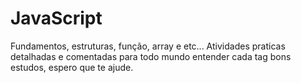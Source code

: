 # JavaScript
 Fundamentos, estruturas, função, array e etc...
 Atividades praticas detalhadas e comentadas para todo mundo entender cada tag
 bons estudos, espero que te ajude.
